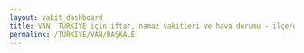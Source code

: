 ```yaml
---
layout: vakit_dashboard
title: VAN, TÜRKİYE için iftar, namaz vakitleri ve hava durumu - ilçe/eyalet seç
permalink: /TÜRKİYE/VAN/BAŞKALE
---
```


<script type="text/javascript">
  var GLOBAL_COUNTRY = 'TÜRKİYE';
  var GLOBAL_CITY = 'VAN';
  var GLOBAL_STATE = 'BAŞKALE';
  var lat = 72;
  var lon = 21;
</script>
